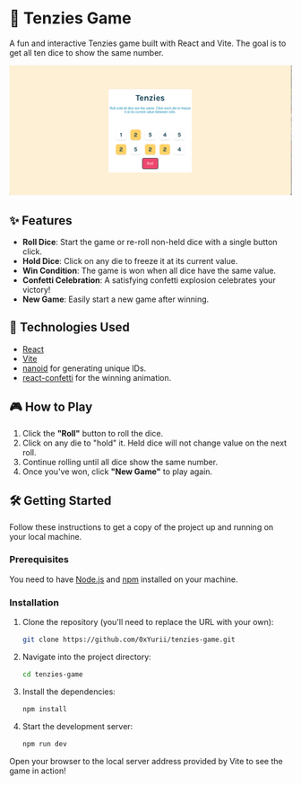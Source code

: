 # 🎲 Tenzies Game

A fun and interactive Tenzies game built with React and Vite. The goal is to get all ten dice to show the same number.

![Tenzies Game Screenshot](./src/assets/image.png)

## ✨ Features

- **Roll Dice**: Start the game or re-roll non-held dice with a single button click.
- **Hold Dice**: Click on any die to freeze it at its current value.
- **Win Condition**: The game is won when all dice have the same value.
- **Confetti Celebration**: A satisfying confetti explosion celebrates your victory!
- **New Game**: Easily start a new game after winning.

## 🚀 Technologies Used

- [React](https://reactjs.org/)
- [Vite](https://vitejs.dev/)
- [nanoid](https://github.com/ai/nanoid) for generating unique IDs.
- [react-confetti](https://github.com/alampros/react-confetti) for the winning animation.

## 🎮 How to Play

1.  Click the **"Roll"** button to roll the dice.
2.  Click on any die to "hold" it. Held dice will not change value on the next roll.
3.  Continue rolling until all dice show the same number.
4.  Once you've won, click **"New Game"** to play again.

## 🛠️ Getting Started

Follow these instructions to get a copy of the project up and running on your local machine.

### Prerequisites

You need to have [Node.js](https://nodejs.org/) and [npm](https://www.npmjs.com/) installed on your machine.

### Installation

1.  Clone the repository (you'll need to replace the URL with your own):
    ```sh
    git clone https://github.com/0xYurii/tenzies-game.git
    ```
2.  Navigate into the project directory:
    ```sh
    cd tenzies-game
    ```
3.  Install the dependencies:
    ```sh
    npm install
    ```
4.  Start the development server:
    ```sh
    npm run dev
    ```

Open your browser to the local server address provided by Vite to see the game in action!

